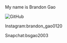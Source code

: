 My name is Brandon Gao


![GitHub](https://drive.google.com/file/d/1oglp4k9hRs7LwebA94tflqBpcdKgQh88/view?usp=sharing)




Instagram:brandon_gao0120




Snapchat:bsgao2003



